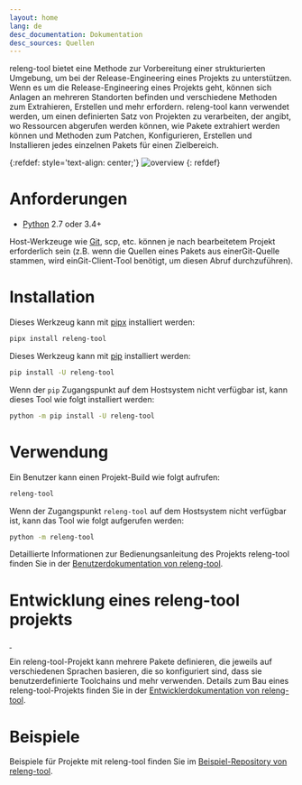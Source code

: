 ```yaml
---
layout: home
lang: de
desc_documentation: Dokumentation
desc_sources: Quellen
---
```


releng-tool bietet eine Methode zur Vorbereitung einer strukturierten Umgebung,
um bei der Release-Engineering eines Projekts zu unterstützen. Wenn es um die
Release-Engineering eines Projekts geht, können sich Anlagen an mehreren
Standorten befinden und verschiedene Methoden zum Extrahieren, Erstellen und
mehr erfordern. releng-tool kann verwendet werden, um einen definierten Satz von
Projekten zu verarbeiten, der angibt, wo Ressourcen abgerufen werden können, wie
Pakete extrahiert werden können und Methoden zum Patchen, Konfigurieren,
Erstellen und Installieren jedes einzelnen Pakets für einen Zielbereich.

{:refdef: style='text-align: center;'}
![overview]({{site.baseurl}}/assets/overview.png)
{: refdef}

Anforderungen
=============

* [Python] 2.7 oder 3.4+

Host-Werkzeuge wie [Git], scp, etc. können je nach bearbeitetem Projekt
erforderlich sein (z.B. wenn die Quellen eines Pakets aus einerGit-Quelle
stammen, wird einGit-Client-Tool benötigt, um diesen Abruf durchzuführen).

Installation
============

Dieses Werkzeug kann mit [pipx] installiert werden:

~~~ bash
pipx install releng-tool
~~~

Dieses Werkzeug kann mit [pip] installiert werden:

~~~ bash
pip install -U releng-tool
~~~

Wenn der ``pip`` Zugangspunkt auf dem Hostsystem nicht verfügbar ist, kann
dieses Tool wie folgt installiert werden:

~~~ bash
python -m pip install -U releng-tool
~~~

Verwendung
==========

Ein Benutzer kann einen Projekt-Build wie folgt aufrufen:

~~~ bash
releng-tool
~~~

Wenn der Zugangspunkt ``releng-tool`` auf dem Hostsystem nicht verfügbar ist,
kann das Tool wie folgt aufgerufen werden:

~~~ bash
python -m releng-tool
~~~

Detaillierte Informationen zur Bedienungsanleitung des Projekts releng-tool
finden Sie in der [Benutzerdokumentation von releng-tool].


Entwicklung eines releng-tool projekts 
======================================

<a href="https://pypi.org/project/releng-tool/">
    <img src="https://badgen.net/pypi/v/releng-tool?label=PyPI" alt="" />
</a>
<img src="https://badgen.net/static/Python/2.7%20%7C%203.4-3.12" alt="" />

Ein releng-tool-Projekt kann mehrere Pakete definieren, die jeweils auf
verschiedenen Sprachen basieren, die so konfiguriert sind, dass sie
benutzerdefinierte Toolchains und mehr verwenden. Details zum Bau eines
releng-tool-Projekts finden Sie in der
[Entwicklerdokumentation von releng-tool].

Beispiele
=========

Beispiele für Projekte mit releng-tool finden Sie im
[Beispiel-Repository von releng-tool].

[Beispiel-Repository von releng-tool]: https://github.com/releng-tool/releng-tool-examples
[Benutzerdokumentation von releng-tool]: https://docs.releng.io/user-guide.html
[Entwicklerdokumentation von releng-tool]: https://docs.releng.io/developer-guide.html
[Git]: https://git-scm.com/
[Python]: https://www.python.org/
[pip]: https://pip.pypa.io/
[pipx]: https://pipx.pypa.io/
